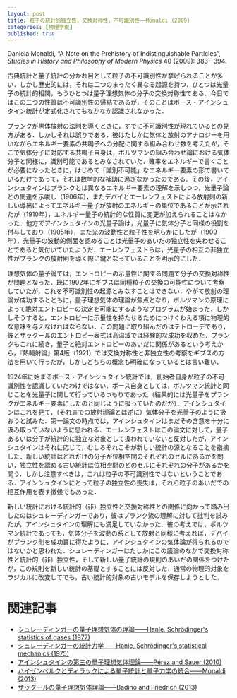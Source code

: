 ```yaml
---
layout: post
title: 粒子の統計的独立性，交換対称性，不可識別性——Monaldi (2009)
categories: [物理学史]
published: true
---
```


Daniela Monaldi, “A Note on the Prehistory of Indistinguishable Particles”, _Studies in History and Philosophy of Modern Physics_ 40 (2009): 383--394.

古典統計と量子統計の分かれ目として粒子の不可識別性が挙げられることが多い．しかし歴史的には，それは二つのまったく異なる起源を持つ．ひとつは光量子の統計的相関，もうひとつは量子理想気体の分子の交換対称性である．今日ではこの二つの性質は不可識別性の帰結であるが，そのことはボース・アインシュタイン統計が定式化されてもなかなか認識されなかった．

プランクが黒体放射の法則を導くときに，すでに不可識別性が現れているとの見方がある．しかしそれは誤りである．彼はたしかに気体と放射のアナロジーを用いながらエネルギー要素の共鳴子への分配に関する組み合わせ数を考えたが，そこで気体分子に対応する共鳴子自身は，ボルツマンの組み合わせ論における気体分子と同様に，識別可能であるとみなされていた．確率をエネルギーで書くことが必要になったときに，はじめて「識別不可能」なエネルギー要素の形で書いているだけであって，それは数学的な補助に過ぎなかったのである．その後，アインシュタインはプランクとは異なるエネルギー要素の理解を示しつつ，光量子論との関連を示唆し（1906年），またデバイとエーレンフェストによる放射則の新しい導出によってエネルギー量子が放射のエネルギーの単位であることが示されたが（1910年），エネルギー量子の統計的な性質に変更が加えられることはなかった．他方でアインシュタインの光量子論は，光量子に気体分子と同様の役割を付与しており（1905年），また光の波動性と粒子性を明らかにしたが（1909年），光量子の波動的側面を認めることは光量子のあいだの独立性を失わせることであると気付いていたようだ．エーレンフェストらは，光量子の相互の非独立性がプランクの放射則を導く際に鍵となっていることを明示的にした．

理想気体の量子論では，エントロピーの示量性に関する問題で分子の交換対称性が問題となった．既に1902年にギブスは同種粒子の交換の可能性について考察していたが，これを不可識別性の起源とみなすことはできない．やがて放射の理論が成功するとともに，量子理想気体の理論が焦点となり，ボルツマンの原理によって絶対エントロピーの決定を可能にするようなプログラムが始まった．しかしそうすると，エントロピーに示量性を持たせるためにつけくわえる項に物理的な意味を与えなければならない．この問題に取り組んだのはテトローデであり，彼とザックールのエントロピー表式は高温域では経験的な成功を収めた．プランクもこれに続き，量子と絶対エントロピーのあいだに関係があるという考えから，『熱輻射論』第4版（1921）では交換対称性と非独立性の考察をギブスの方法を用いて行ったが，しかしどちらの概念も明確になっているとは言い難い．

1924年に始まるボース・アインシュタイン統計では，創始者自身が粒子の不可識別性を認識していたわけではない．ボース自身としては，ボルツマン統計と同じことを光量子に関して行っているつもりであった（結果的には光量子をプランクがエネルギー要素にしたのと同じように扱っていたのだが）．アインシュタインはこれを見て，（それまでの放射理論とは逆に）気体分子を光量子のように扱おうと試みた．第一論文の時点では，アインシュタインはまだその含意を十分に汲み取っていないように思われる．エーレンフェストはこの論文に対して，量子あるいは分子が統計的に独立な対象として扱われていないと反対したが，アインシュタインはそれに応じて，むしろそれこそが新しい統計の源となることを指摘した．新しい統計はどれだけの分子が位相空間のそれぞれのセルにあるかを問い，独立性を認める古い統計は位相空間のどのセルにそれぞれの分子があるかを問う．しかし注意すべきは，これは粒子の不可識別性ではないということである．アインシュタインにとって粒子の独立性の喪失は，それら粒子のあいだでの相互作用を表す徴候でもあった．

新しい統計における統計的（非）独立性と交換対称性との関係に向かって踏み出したのはシュレーディンガーであり，彼はプランク流の理解に対して批判を試みたが，アインシュタインの理解にも満足していなかった．彼の考えでは，ボルツマン統計であっても，気体分子を波動の系として放射と同様に考えれば，デバイがプランク則を成功裏に得たように，アインシュタインの気体論が得られるのではないかと思われた．シュレーディンガーはたしかにこの議論のなかで交換対称性と統計的（非）独立性，そして新しい量子統計の規則のあいだの関係をつけたが，この規則を新しい統計の基礎とすることには反対した．通常の物理的対象をラジカルに改変してでも，古い統計的対象の古いモデルを保存しようとした．


# 関連記事

* [シュレーディンガーの量子理想気体の理論——Hanle, Schrödinger's statistics of gases (1977)](http://hinaba.org/mikro-und-makro/2017/08/27/01.html)
* [シュレーディンガーの統計力学——Hanle, Schrödinger's statistical mechanics (1975)](http://hinaba.org/mikro-und-makro/2017/08/27/02.html)
* [アインシュタインの第三の量子理想気体理論——Pérez and Sauer (2010)](http://hinaba.org/mikro-und-makro/2017/08/28/02.html)
* [ハイゼンベルクとディラックによる量子統計と量子力学の統合——Monaldi (2013)](http://hinaba.org/mikro-und-makro/2017/08/30/01.html)
* [ザックールの量子理想気体理論——Badino and Friedrich (2013)](http://hinaba.org/mikro-und-makro/2017/09/03/01.html)

